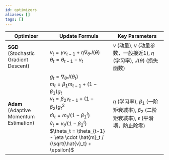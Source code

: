 ```yaml
---
id: optimizers
aliases: []
tags: []
---
```


| Optimizer | Update Formula | Key Parameters |
|---|---|---|
| **SGD** (Stochastic Gradient Descent) | $v_t = \gamma v_{t-1} + \eta \nabla_{\theta} J(\theta)$ <br> $\theta_t = \theta_{t-1} - v_t$ | $v$ (动量), $\gamma$ (动量参数，一般接近1), $\eta$ (学习率), $J(\theta)$ (损失函数) |
| **Adam** (Adaptive Momentum Estimation) | $g_t = \nabla_{\theta} J(\theta_t)$ <br> $m_t = \beta_1 m_{t-1} + (1 - \beta_1) g_t$ <br> $v_t = \beta_2 v_{t-1} + (1 - \beta_2) g_t^2$ <br> $\hat{m}_t = m_t / (1 - \beta_1^t)$ <br> $\hat{v}_t = v_t / (1 - \beta_2^t)$ <br> $\theta_t = \theta_{t-1} - \eta \cdot \hat{m}_t / (\sqrt{\hat{v}_t} + \epsilon)$ | $\eta$ (学习率), $\beta_1$ (一阶矩衰减率), $\beta_2$ (二阶矩衰减率), $\epsilon$ (平滑项，防止除零) |
